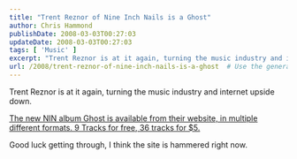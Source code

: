 ```yaml
---
title: "Trent Reznor of Nine Inch Nails is a Ghost"
author: Chris Hammond
publishDate: 2008-03-03T00:27:03
updateDate: 2008-03-03T00:27:03
tags: [ 'Music' ]
excerpt: "Trent Reznor is at it again, turning the music industry and internet upside down. The new NIN album Ghost is available from their website, in multiple different formats. 9 Tracks for free, 36 tracks for $5.  Good luck getting through, I think the site is hammered right now."
url: /2008/trent-reznor-of-nine-inch-nails-is-a-ghost  # Use the generated URL with year
---
```

<p>Trent Reznor is at it again, turning the music industry and internet upside down.</p> <p><a href="https://ghosts.nin.com/main/order_options">The new NIN album Ghost is available from their website, in multiple different formats. 9 Tracks for free, 36 tracks for $5. </a></p> <p>Good luck getting through, I think the site is hammered right now.</p>
